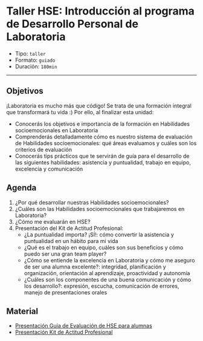 # Taller HSE: Introducción al programa de Desarrollo Personal de Laboratoria

- Tipo: `taller`
- Formato: `guiado`
- Duración: `180min`

***

## Objetivos

¡Laboratoria es mucho más que código! Se trata de una formación integral que
transformará tu vida :) Por ello, al finalizar esta unidad:
- Conocerás los objetivos e importancia de la formación en Habilidades
socioemocionales en Laboratoria
- Comprenderás detalladamente cómo es nuestro sistema de evaluación de
Habilidades socioemocionales: qué áreas evaluamos y cuáles son los criterios de evaluación
- Conocerás tips prácticos que te servirán de guía para el desarrollo de
las siguientes habilidades: asistencia y puntualidad, trabajo en equipo,
excelencia y comunicación

## Agenda

1. ¿Por qué desarrollar nuestras Habilidades socioemocionales?
2. ¿Cuáles son las Habilidades socioemocionales que trabajaremos en Laboratoria?
3. ¿Cómo me evaluarán en HSE?
4. Presentación del Kit de Actitud Profesional: 	
	* ¿La puntualidad importa? ¡SÍ!: cómo convertir la asistencia y puntualidad
  en un hábito para mi vida
	* ¿Qué es el trabajo en equipo, cuáles son sus beneficios y cómo puedo ser
  una gran team player?
	* ¿Cómo se entiende la excelencia en Laboratoria y cómo me aseguro de ser
  una alumna excelente?: integridad, planificación y organización, orientación
  al aprendizaje, proactividad y autonomía
	* ¿Cuáles son los componentes de una buena comunicación y cómo los
  desarrollo?: expresión, escucha, comunicación de errores, manejo de
  presentaciones orales

## Material
* [Presentación Guía de Evaluación de HSE para alumnas](https://docs.google.com/presentation/d/1wEp96YqyJDSPeh6zbEaMVq1jPt1ebqsXyulvXMf6Qgo/edit#slide=id.g1b73c42c66_0_124)
* [Presentación Kit de Actitud Profesional](https://docs.google.com/presentation/d/1GfqZTQbekbyJf4UqP-RqrSB1zDDhKu9bvUv5u7u7vdg/edit#slide=id.g266b40249b_0_0)
